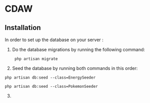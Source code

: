 # CDAW

## Installation

In order to set up the database on your server :

1. Do the database migrations by running the following command:


        php artisan migrate
      
2. Seed the database by running both commands in this order:
  ```
  php artisan db:seed --class=EnergySeeder
  ```
  ```
  php artisan db:seed --class=PokemonSeeder
  ```
3.
